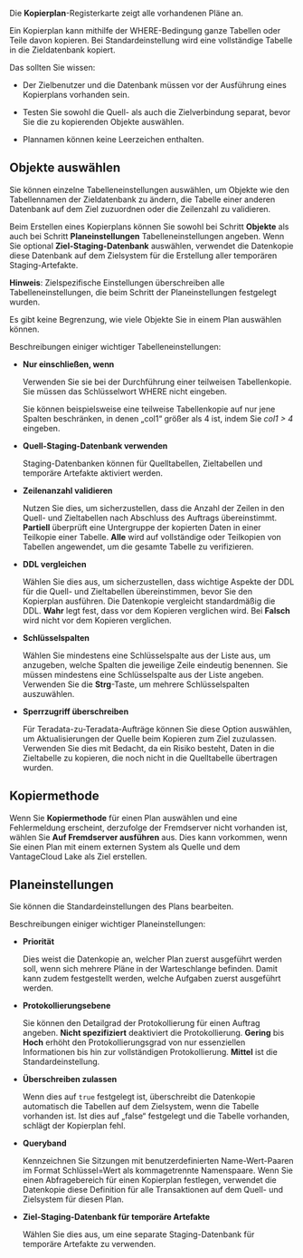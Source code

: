 Die **Kopierplan**-Registerkarte zeigt alle vorhandenen Pläne an.

Ein Kopierplan kann mithilfe der WHERE-Bedingung ganze Tabellen oder Teile davon kopieren. Bei Standardeinstellung wird eine vollständige Tabelle in die Zieldatenbank kopiert.

Das sollten Sie wissen:

-   Der Zielbenutzer und die Datenbank müssen vor der Ausführung eines Kopierplans vorhanden sein.

-   Testen Sie sowohl die Quell- als auch die Zielverbindung separat, bevor Sie die zu kopierenden Objekte auswählen.

-   Plannamen können keine Leerzeichen enthalten.

Objekte auswählen
-----------------

Sie können einzelne Tabelleneinstellungen auswählen, um Objekte wie den Tabellennamen der Zieldatenbank zu ändern, die Tabelle einer anderen Datenbank auf dem Ziel zuzuordnen oder die Zeilenzahl zu validieren.

Beim Erstellen eines Kopierplans können Sie sowohl bei Schritt **Objekte** als auch bei Schritt **Planeinstellungen** Tabelleneinstellungen angeben. Wenn Sie optional **Ziel-Staging-Datenbank** auswählen, verwendet die Datenkopie diese Datenbank auf dem Zielsystem für die Erstellung aller temporären Staging-Artefakte.

**Hinweis**: Zielspezifische Einstellungen überschreiben alle Tabelleneinstellungen, die beim Schritt der Planeinstellungen festgelegt wurden.

Es gibt keine Begrenzung, wie viele Objekte Sie in einem Plan auswählen können.

Beschreibungen einiger wichtiger Tabelleneinstellungen:

-   **Nur einschließen, wenn**

    Verwenden Sie sie bei der Durchführung einer teilweisen Tabellenkopie. Sie müssen das Schlüsselwort WHERE nicht eingeben.

    Sie können beispielsweise eine teilweise Tabellenkopie auf nur jene Spalten beschränken, in denen „col1“ größer als 4 ist, indem Sie *col1 \> 4* eingeben.

-   **Quell-Staging-Datenbank verwenden**

    Staging-Datenbanken können für Quelltabellen, Zieltabellen und temporäre Artefakte aktiviert werden.

-   **Zeilenanzahl validieren**

    Nutzen Sie dies, um sicherzustellen, dass die Anzahl der Zeilen in den Quell- und Zieltabellen nach Abschluss des Auftrags übereinstimmt. **Partiell** überprüft eine Untergruppe der kopierten Daten in einer Teilkopie einer Tabelle. **Alle** wird auf vollständige oder Teilkopien von Tabellen angewendet, um die gesamte Tabelle zu verifizieren.

-   **DDL vergleichen**

    Wählen Sie dies aus, um sicherzustellen, dass wichtige Aspekte der DDL für die Quell- und Zieltabellen übereinstimmen, bevor Sie den Kopierplan ausführen. Die Datenkopie vergleicht standardmäßig die DDL. **Wahr** legt fest, dass vor dem Kopieren verglichen wird. Bei **Falsch** wird nicht vor dem Kopieren verglichen.

-   **Schlüsselspalten**

    Wählen Sie mindestens eine Schlüsselspalte aus der Liste aus, um anzugeben, welche Spalten die jeweilige Zeile eindeutig benennen. Sie müssen mindestens eine Schlüsselspalte aus der Liste angeben. Verwenden Sie die **Strg**-Taste, um mehrere Schlüsselspalten auszuwählen.

-   **Sperrzugriff überschreiben**

    Für Teradata-zu-Teradata-Aufträge können Sie diese Option auswählen, um Aktualisierungen der Quelle beim Kopieren zum Ziel zuzulassen. Verwenden Sie dies mit Bedacht, da ein Risiko besteht, Daten in die Zieltabelle zu kopieren, die noch nicht in die Quelltabelle übertragen wurden.

Kopiermethode
-------------

Wenn Sie **Kopiermethode** für einen Plan auswählen und eine Fehlermeldung erscheint, derzufolge der Fremdserver nicht vorhanden ist, wählen Sie **Auf Fremdserver ausführen** aus. Dies kann vorkommen, wenn Sie einen Plan mit einem externen System als Quelle und dem VantageCloud Lake als Ziel erstellen.

Planeinstellungen
-----------------

Sie können die Standardeinstellungen des Plans bearbeiten.

Beschreibungen einiger wichtiger Planeinstellungen:

-   **Priorität**

    Dies weist die Datenkopie an, welcher Plan zuerst ausgeführt werden soll, wenn sich mehrere Pläne in der Warteschlange befinden. Damit kann zudem festgestellt werden, welche Aufgaben zuerst ausgeführt werden.

-   **Protokollierungsebene**

    Sie können den Detailgrad der Protokollierung für einen Auftrag angeben. **Nicht spezifiziert** deaktiviert die Protokollierung. **Gering** bis **Hoch** erhöht den Protokollierungsgrad von nur essenziellen Informationen bis hin zur vollständigen Protokollierung. **Mittel** ist die Standardeinstellung.

-   **Überschreiben zulassen**

    Wenn dies auf `true` festgelegt ist, überschreibt die Datenkopie automatisch die Tabellen auf dem Zielsystem, wenn die Tabelle vorhanden ist. Ist dies auf „false“ festgelegt und die Tabelle vorhanden, schlägt der Kopierplan fehl.

-   **Queryband**

    Kennzeichnen Sie Sitzungen mit benutzerdefinierten Name-Wert-Paaren im Format Schlüssel=Wert als kommagetrennte Namenspaare. Wenn Sie einen Abfragebereich für einen Kopierplan festlegen, verwendet die Datenkopie diese Definition für alle Transaktionen auf dem Quell- und Zielsystem für diesen Plan.

-   **Ziel-Staging-Datenbank für temporäre Artefakte**

    Wählen Sie dies aus, um eine separate Staging-Datenbank für temporäre Artefakte zu verwenden.
